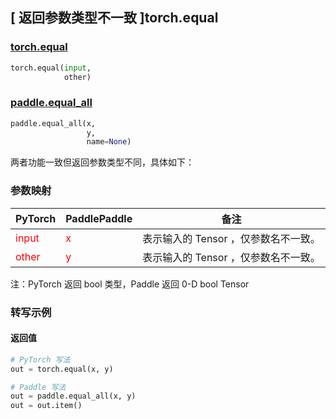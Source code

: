 ## [ 返回参数类型不一致 ]torch.equal
### [torch.equal](https://pytorch.org/docs/stable/generated/torch.equal.html?highlight=equal#torch.equal)

```python
torch.equal(input,
            other)
```

### [paddle.equal_all](https://www.paddlepaddle.org.cn/documentation/docs/zh/develop/api/paddle/equal_all_cn.html#equal-all)

```python
paddle.equal_all(x,
                 y,
                 name=None)
```

两者功能一致但返回参数类型不同，具体如下：
### 参数映射
| PyTorch       | PaddlePaddle | 备注                                                   |
| ------------- | ------------ | ------------------------------------------------------ |
| <font color='red'> input </font> | <font color='red'> x </font> | 表示输入的 Tensor ，仅参数名不一致。  |
| <font color='red'> other </font> | <font color='red'> y </font> | 表示输入的 Tensor ，仅参数名不一致。  |

注：PyTorch 返回 bool 类型，Paddle 返回 0-D bool Tensor


### 转写示例
#### 返回值
``` python
# PyTorch 写法
out = torch.equal(x, y)

# Paddle 写法
out = paddle.equal_all(x, y)
out = out.item()
```
